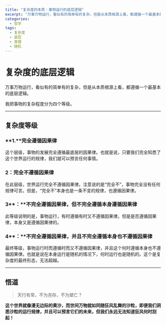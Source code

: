 ```yaml
---
title: "复杂度的本质：事物运行的底层逻辑"
excerpt: "万事万物运行，看似有的简单有的复杂，但是从本质根源上看，都遵循一个最基本的底层逻辑。我把事物的复杂程度分为四个等级。"
categories:
  - 哲学
tags:
  - 复杂度
  - 底层
  - 真理
  - 随机
---
```


# 复杂度的底层逻辑

万事万物运行，看似有的简单有的复杂，但是从本质根源上看，都遵循一个最基本的底层逻辑。

我把事物的复杂程度分为四个等级。

---

## 复杂度等级

### **1.**完全遵循因果律

这个层级，事物的发展完全遵循最底层的因果律。也就是说，只要我们完全知悉了这个世界运行的规律，我们就可以预言任何事情。

### 2：完全不遵循因果律

在此层级，世界运行完全不遵循因果律。注意说的是“完全不”，事物完全没有任何规律可言。但是，“完全不”本身也是一条不变的规律，也遵循因果律。

### 3**：**不完全遵循因果律，但不完全遵循本身遵循因果律

此等级说明的是，事物运行，有时遵循有时又不遵循因果律。但是是否遵循因果律，本身又是遵循因果律的。

### 4**：**不完全遵循因果律，并且不完全遵循本身也不遵循因果律

最终等级，事物运行时而遵循时而又不遵循因果律，并且这个何时遵循本身也不遵循因果律。也就是说在本身运行是随机的情况下，何时运行也是随机的。这个是复杂度的最终形态，无法超越。

---

## **悟道**

> 天行有常，不为尧存，不为桀亡？

**这个世界就像漫无边际的黄沙，而世间万物就如同随狂风乱舞的沙粒，即便我们洞悉沙粒的运行规律，并且可以预言它们的未来，但我们永远无法知道狂风何时刮起！**

